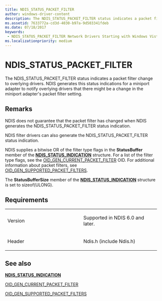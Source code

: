 ```yaml
---
title: NDIS_STATUS_PACKET_FILTER
author: windows-driver-content
description: The NDIS_STATUS_PACKET_FILTER status indicates a packet filter change to overlying drivers.
ms.assetid: 7633772a-cd3d-4030-b97a-9d503341fdeb
ms.date: 07/18/2017
keywords:
 - NDIS_STATUS_PACKET_FILTER Network Drivers Starting with Windows Vista
ms.localizationpriority: medium
---
```


# NDIS\_STATUS\_PACKET\_FILTER


The NDIS\_STATUS\_PACKET\_FILTER status indicates a packet filter change to overlying drivers. NDIS generates this status indications for a miniport adapter to notify overlying drivers that there might be a change in the miniport adapter's packet filter setting.

Remarks
-------

NDIS does not guarantee that the packet filter has changed when NDIS generates the NDIS\_STATUS\_PACKET\_FILTER status indication.

NDIS filter drivers can also generate the NDIS\_STATUS\_PACKET\_FILTER status indication.

NDIS supplies a bitwise OR of the filter type flags in the **StatusBuffer** member of the [**NDIS\_STATUS\_INDICATION**](https://msdn.microsoft.com/library/windows/hardware/ff567373) structure. For a list of the filter type flags, see the [OID\_GEN\_CURRENT\_PACKET\_FILTER](https://msdn.microsoft.com/library/windows/hardware/ff569575) OID. For additional information about packet filters, see [OID\_GEN\_SUPPORTED\_PACKET\_FILTERS](https://msdn.microsoft.com/library/windows/hardware/ff569643).

The **StatusBufferSize** member of the [**NDIS\_STATUS\_INDICATION**](https://msdn.microsoft.com/library/windows/hardware/ff567373) structure is set to sizeof(ULONG).

Requirements
------------

<table>
<colgroup>
<col width="50%" />
<col width="50%" />
</colgroup>
<tbody>
<tr class="odd">
<td><p>Version</p></td>
<td><p>Supported in NDIS 6.0 and later.</p></td>
</tr>
<tr class="even">
<td><p>Header</p></td>
<td>Ndis.h (include Ndis.h)</td>
</tr>
</tbody>
</table>

## See also


[**NDIS\_STATUS\_INDICATION**](https://msdn.microsoft.com/library/windows/hardware/ff567373)

[OID\_GEN\_CURRENT\_PACKET\_FILTER](https://msdn.microsoft.com/library/windows/hardware/ff569575)

[OID\_GEN\_SUPPORTED\_PACKET\_FILTERS](https://msdn.microsoft.com/library/windows/hardware/ff569643)

 

 




